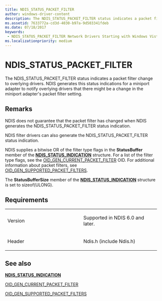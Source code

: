 ```yaml
---
title: NDIS_STATUS_PACKET_FILTER
author: windows-driver-content
description: The NDIS_STATUS_PACKET_FILTER status indicates a packet filter change to overlying drivers.
ms.assetid: 7633772a-cd3d-4030-b97a-9d503341fdeb
ms.date: 07/18/2017
keywords:
 - NDIS_STATUS_PACKET_FILTER Network Drivers Starting with Windows Vista
ms.localizationpriority: medium
---
```


# NDIS\_STATUS\_PACKET\_FILTER


The NDIS\_STATUS\_PACKET\_FILTER status indicates a packet filter change to overlying drivers. NDIS generates this status indications for a miniport adapter to notify overlying drivers that there might be a change in the miniport adapter's packet filter setting.

Remarks
-------

NDIS does not guarantee that the packet filter has changed when NDIS generates the NDIS\_STATUS\_PACKET\_FILTER status indication.

NDIS filter drivers can also generate the NDIS\_STATUS\_PACKET\_FILTER status indication.

NDIS supplies a bitwise OR of the filter type flags in the **StatusBuffer** member of the [**NDIS\_STATUS\_INDICATION**](https://msdn.microsoft.com/library/windows/hardware/ff567373) structure. For a list of the filter type flags, see the [OID\_GEN\_CURRENT\_PACKET\_FILTER](https://msdn.microsoft.com/library/windows/hardware/ff569575) OID. For additional information about packet filters, see [OID\_GEN\_SUPPORTED\_PACKET\_FILTERS](https://msdn.microsoft.com/library/windows/hardware/ff569643).

The **StatusBufferSize** member of the [**NDIS\_STATUS\_INDICATION**](https://msdn.microsoft.com/library/windows/hardware/ff567373) structure is set to sizeof(ULONG).

Requirements
------------

<table>
<colgroup>
<col width="50%" />
<col width="50%" />
</colgroup>
<tbody>
<tr class="odd">
<td><p>Version</p></td>
<td><p>Supported in NDIS 6.0 and later.</p></td>
</tr>
<tr class="even">
<td><p>Header</p></td>
<td>Ndis.h (include Ndis.h)</td>
</tr>
</tbody>
</table>

## See also


[**NDIS\_STATUS\_INDICATION**](https://msdn.microsoft.com/library/windows/hardware/ff567373)

[OID\_GEN\_CURRENT\_PACKET\_FILTER](https://msdn.microsoft.com/library/windows/hardware/ff569575)

[OID\_GEN\_SUPPORTED\_PACKET\_FILTERS](https://msdn.microsoft.com/library/windows/hardware/ff569643)

 

 




